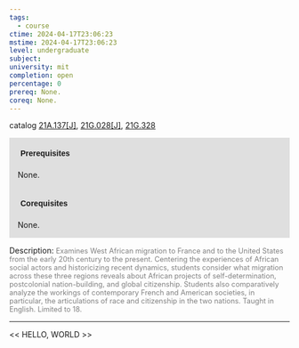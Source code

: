 ```yaml
---
tags:
  - course
ctime: 2024-04-17T23:06:23
mstime: 2024-04-17T23:06:23
level: undergraduate
subject: 
university: mit
completion: open
percentage: 0
prereq: None.
coreq: None.
---
```


catalog [21A.137[J]](http://student.mit.edu/catalog/m21Aa.html#21A.137), [21G.028[J]](http://student.mit.edu/catalog/m21Ga.html#21G.028), [21G.328](http://student.mit.edu/catalog/m21Gd.html#21G.328)

<span style="display: block; padding: 15px; background-color: rgb(100, 100, 100, 0.2);"><font id="m_prereq2093_0" style="display: block; font-family: Arial, sans-serif; font-weight: bold; padding: 5px">Prerequisites</font><br><span id="prereq2093_0">None.</span></span>
<span style="display: block; padding: 15px; background-color: rgb(100, 100, 100, 0.2);"><font id="m_coreq2093_0" style="display: block; font-family: Arial, sans-serif; font-weight: bold; padding: 5px">Corequisites</font><br><span id="coreq2093_0">None.</span></span>

<font style="">Description:</font>
<font style="color: grey; font-size: 0.8rem;">Examines West African migration to France and to the United States from the early 20th century to the present. Centering the experiences of African social actors and historicizing recent dynamics, students consider what migration across these three regions reveals about African projects of self-determination, postcolonial nation-building, and global citizenship. Students also comparatively analyze the workings of contemporary French and American societies, in particular, the articulations of race and citizenship in the two nations. Taught in English. Limited to 18.</font>



---

<< HELLO, WORLD >>
